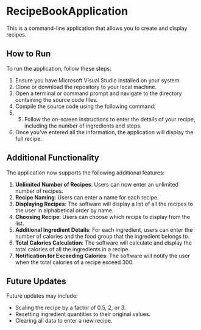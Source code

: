 # RecipeBookApplication
This is a command-line application that allows you to create and display recipes.

## How to Run
To run the application, follow these steps:

1. Ensure you have Microsoft Visual Studio installed on your system.
2. Clone or download the repository to your local machine.
3. Open a terminal or command prompt and navigate to the directory containing the source code files.
4. Compile the source code using the following command:
5. 5. Follow the on-screen instructions to enter the details of your recipe, including the number of ingredients and steps.
6. Once you've entered all the information, the application will display the full recipe.

## Additional Functionality
The application now supports the following additional features:

1. **Unlimited Number of Recipes**: Users can now enter an unlimited number of recipes.
2. **Recipe Naming**: Users can enter a name for each recipe.
3. **Displaying Recipes**: The software will display a list of all the recipes to the user in alphabetical order by name.
4. **Choosing Recipe**: Users can choose which recipe to display from the list.
5. **Additional Ingredient Details**: For each ingredient, users can enter the number of calories and the food group that the ingredient belongs to.
6. **Total Calories Calculation**: The software will calculate and display the total calories of all the ingredients in a recipe.
7. **Notification for Exceeding Calories**: The software will notify the user when the total calories of a recipe exceed 300.

## Future Updates
Future updates may include:

- Scaling the recipe by a factor of 0.5, 2, or 3.
- Resetting ingredient quantities to their original values.
- Clearing all data to enter a new recipe.
